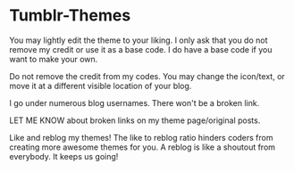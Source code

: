 # Tumblr-Themes

You may lightly edit the theme to your liking. I only ask that you do not remove
my credit or use it as a base code. I do have a base code if you want to make your own.

Do not remove the credit from my codes. You may change the icon/text,
or move it at a different visible location of your blog.

I go under numerous blog usernames. There won't be a broken link.

LET ME KNOW about broken links on my theme page/original posts.

Like and reblog my themes! The like to reblog ratio hinders coders from creating
more awesome themes for you. A reblog is like a shoutout from everybody.
It keeps us going!
